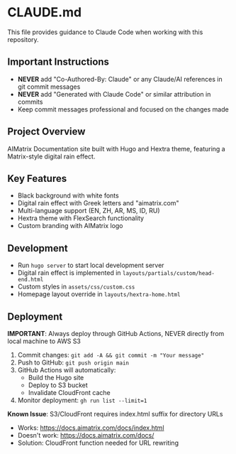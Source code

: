 # CLAUDE.md

This file provides guidance to Claude Code when working with this repository.

## Important Instructions

- **NEVER** add "Co-Authored-By: Claude" or any Claude/AI references in git commit messages
- **NEVER** add "Generated with Claude Code" or similar attribution in commits
- Keep commit messages professional and focused on the changes made

## Project Overview

AIMatrix Documentation site built with Hugo and Hextra theme, featuring a Matrix-style digital rain effect.

## Key Features

- Black background with white fonts
- Digital rain effect with Greek letters and "aimatrix.com"
- Multi-language support (EN, ZH, AR, MS, ID, RU)
- Hextra theme with FlexSearch functionality
- Custom branding with AIMatrix logo

## Development

- Run `hugo server` to start local development server
- Digital rain effect is implemented in `layouts/partials/custom/head-end.html`
- Custom styles in `assets/css/custom.css`
- Homepage layout override in `layouts/hextra-home.html`

## Deployment

**IMPORTANT**: Always deploy through GitHub Actions, NEVER directly from local machine to AWS S3

1. Commit changes: `git add -A && git commit -m "Your message"`
2. Push to GitHub: `git push origin main`
3. GitHub Actions will automatically:
   - Build the Hugo site
   - Deploy to S3 bucket
   - Invalidate CloudFront cache
4. Monitor deployment: `gh run list --limit=1`

**Known Issue**: S3/CloudFront requires index.html suffix for directory URLs
- Works: https://docs.aimatrix.com/docs/index.html
- Doesn't work: https://docs.aimatrix.com/docs/
- Solution: CloudFront function needed for URL rewriting